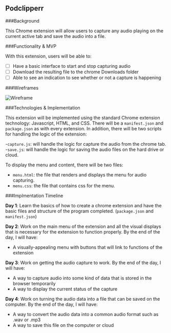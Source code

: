 ## Podclipperr

###Background

This Chrome extension will allow users to capture any audio playing on the current active tab and save the audio into a file.


###Functionality & MVP

With this extension, users will be able to:

- [ ] Have a basic interface to start and stop capturing audio
- [ ] Download the resulting file to the chrome Downloads folder
- [ ] Able to see an indication to see whether or not a capture is happening

###Wireframes

![Wireframe](/AudioCapture.png)

###Technologies & Implementation

This extension will be implemented using the standard Chrome extension technology: Javascript, HTML, and CSS. There will be a `manifest.json` and `package.json` as with every extension. In addition, there will be two scripts for handling the logic of the extension:

-`capture.js`: will handle the logic for capture the audio from the chrome tab.
-`save.js`: will handle the logic for saving the audio files on the hard drive or cloud.

To display the menu and content, there will be two files:

- `menu.html`: the file that renders and displays the menu for audio capturing.
- `menu.css`: the file that contains css for the menu.

###Implmentation Timeline

**Day 1**: Learn the basics of how to create a chrome extension and have the basic files and structure of the program completed. (`package.json` and `manifest.json`)

**Day 2**: Work on the main menu of the extension and all the visual displays that is necessary for the extension to function properly. By the end of the day, I will have:

- A visually-appealing menu with buttons that will link to functions of the extension

**Day 3**: Work on getting the audio capture to work. By the end of the day, I will have:

- A way to capture audio into some kind of data that is stored in the browser temporarily
- A way to display the current status of the capture

**Day 4**: Work on turning the audio data into a file that can be saved on the computer. By the end of the day, I will have:

- A way to convert the audio data into a common audio format such as .wav or .mp3
- A way to save this file on the computer or cloud
